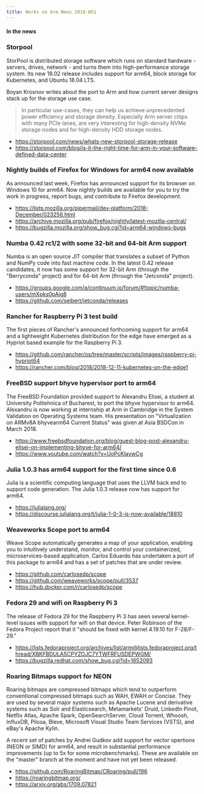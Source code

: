 ```yaml
---
title: Works on Arm News 2018-W51
---
```


#### In the news

### Storpool

StorPool is distributed storage software which runs on standard hardware  - servers, drives, network - 
and turns them into high-performance storage system. Its new 18.02 release includes support
for arm64, block storage for Kubernetes, and Ubuntu 18.04 LTS.

Boyan Krosnov writes about the port to Arm and how current server designs
stack up for the storage use case.

> In particular use-cases, they can help us achieve unprecedented 
power efficiency and storage density. Especially Arm server chips 
with many PCIe lanes, are very interesting for high-density NVMe 
storage nodes and for high-density HDD storage nodes.


* https://storpool.com/news/whats-new-storpool-storage-release
* https://storpool.com/blog/is-it-the-right-time-for-arm-in-your-software-defined-data-center

### Nightly builds of Firefox for Windows for arm64 now available

As announced last week, Firefox has announced support for its browser
on Windows 10 for arm64. Now nightly builds are available for you to
try the work in progress, report bugs, and contribute to Firefox development.

* https://lists.mozilla.org/pipermail/dev-platform/2018-December/023256.html
* https://archive.mozilla.org/pub/firefox/nightly/latest-mozilla-central/
* https://bugzilla.mozilla.org/show_bug.cgi?id=arm64-windows-bugs

### Numba 0.42 rc1/2 with some 32-bit and 64-bit Arm support

Numba is an open source JIT compiler that translates a subset of 
Python and NumPy code into fast machine code. In the latest 0.42
release candidates, it now has some support for 32-bit Arm (through
the "Berryconda" project) and for 64-bit Arm (through the "Jetconda"
project).

* https://groups.google.com/a/continuum.io/forum/#!topic/numba-users/mXpks0pAjg8
* https://github.com/seibert/jetconda/releases

### Rancher for Raspberry Pi 3 test build

The first pieces of Rancher's announced forthcoming support for arm64
and a lightweight Kubernetes distribution for the edge
have emerged as a Hypriot based example for the Raspberry Pi 3.

* https://github.com/rancher/os/tree/master/scripts/images/raspberry-pi-hypriot64
* https://rancher.com/blog/2018/2018-12-11-kubernetes-on-the-edge1

### FreeBSD support bhyve hypervisor port to arm64

The FreeBSD Foundation provided support to Alexandru Elisei, a student at
University Politehnica of Bucharest, to port the bhyve hypervisor to arm64.
Alexandru is now working at internship at Arm in Cambridge
in the System Validation on Operating Systems team. His presentation
on "Virtualization on ARMv8A bhyvearm64 Current Status" was given at
Asia BSDCon in March 2018.

* https://www.freebsdfoundation.org/blog/guest-blog-post-alexandru-elisei-on-implementing-bhyve-for-arm64/
* https://www.youtube.com/watch?v=UoPcKlaywCg

### Julia 1.0.3 has arm64 support for the first time since 0.6

Julia is a scientific computing language that uses the LLVM
back end to support code generation. The Julia 1.0.3 release
now has support for arm64. 

* https://julialang.org/
* https://discourse.julialang.org/t/julia-1-0-3-is-now-available/18810

### Weaveworks Scope port to arm64

Weave Scope automatically generates a map of your application, 
enabling you to intuitively understand, monitor, and control your 
containerized, microservices-based application. Carlos Eduardo
has undertaken a port of this package to arm64 and has a set of
patches that are under review.

* https://github.com/carlosedp/scope
* https://github.com/weaveworks/scope/pull/3537
* https://hub.docker.com/r/carlosedp/scope

### Fedora 29 and wifi on Raspberry Pi 3

The release of Fedora 29 for the Raspberry Pi 3 has 
seen several kernel-level issues with support for
wifi on that device. Peter Robinson of the Fedora Project
report that it "should be fixed with kernel 4.19.10 for F-28/F-29."

* https://lists.fedoraproject.org/archives/list/arm@lists.fedoraproject.org/thread/XBKFBDULA5CPYZOJC7YTWFRFUSDEPWGM/
* https://bugzilla.redhat.com/show_bug.cgi?id=1652093

### Roaring Bitmaps support for NEON 

Roaring bitmaps are compressed bitmaps which tend to 
outperform conventional compressed bitmaps such as WAH, 
EWAH or Concise. They are used by several major systems such 
as Apache Lucene and derivative systems such as Solr and Elasticsearch, 
Metamarkets' Druid, LinkedIn Pinot, Netflix Atlas, Apache Spark, 
OpenSearchServer, Cloud Torrent, Whoosh, InfluxDB, Pilosa, Bleve, 
Microsoft Visual Studio Team Services (VSTS), and eBay's Apache Kylin.

A recent set of patches by Andrei Gudkov add support
for vector opertions (NEON or SIMD) for arm64, and result
in substantial performance improvements (up to 5x for some
microbenchmarks). These are available on the "master" branch
at the moment and have not yet been released.

* https://github.com/RoaringBitmap/CRoaring/pull/196
* https://roaringbitmap.org/
* https://arxiv.org/abs/1709.07821
